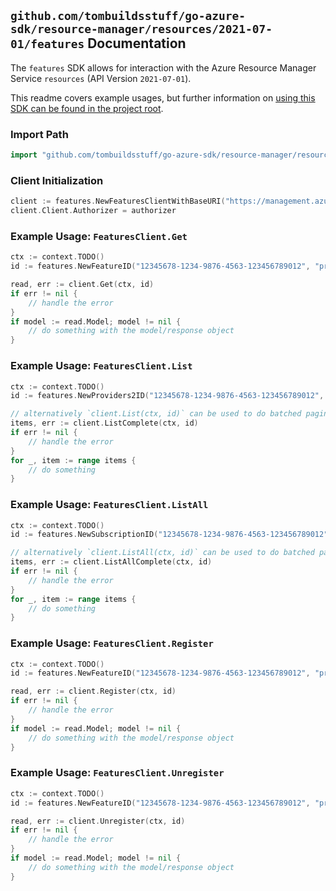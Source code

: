 
## `github.com/tombuildsstuff/go-azure-sdk/resource-manager/resources/2021-07-01/features` Documentation

The `features` SDK allows for interaction with the Azure Resource Manager Service `resources` (API Version `2021-07-01`).

This readme covers example usages, but further information on [using this SDK can be found in the project root](https://github.com/tombuildsstuff/go-azure-sdk/tree/main/docs).

### Import Path

```go
import "github.com/tombuildsstuff/go-azure-sdk/resource-manager/resources/2021-07-01/features"
```


### Client Initialization

```go
client := features.NewFeaturesClientWithBaseURI("https://management.azure.com")
client.Client.Authorizer = authorizer
```


### Example Usage: `FeaturesClient.Get`

```go
ctx := context.TODO()
id := features.NewFeatureID("12345678-1234-9876-4563-123456789012", "providerValue", "featureValue")

read, err := client.Get(ctx, id)
if err != nil {
	// handle the error
}
if model := read.Model; model != nil {
	// do something with the model/response object
}
```


### Example Usage: `FeaturesClient.List`

```go
ctx := context.TODO()
id := features.NewProviders2ID("12345678-1234-9876-4563-123456789012", "providerValue")

// alternatively `client.List(ctx, id)` can be used to do batched pagination
items, err := client.ListComplete(ctx, id)
if err != nil {
	// handle the error
}
for _, item := range items {
	// do something
}
```


### Example Usage: `FeaturesClient.ListAll`

```go
ctx := context.TODO()
id := features.NewSubscriptionID("12345678-1234-9876-4563-123456789012")

// alternatively `client.ListAll(ctx, id)` can be used to do batched pagination
items, err := client.ListAllComplete(ctx, id)
if err != nil {
	// handle the error
}
for _, item := range items {
	// do something
}
```


### Example Usage: `FeaturesClient.Register`

```go
ctx := context.TODO()
id := features.NewFeatureID("12345678-1234-9876-4563-123456789012", "providerValue", "featureValue")

read, err := client.Register(ctx, id)
if err != nil {
	// handle the error
}
if model := read.Model; model != nil {
	// do something with the model/response object
}
```


### Example Usage: `FeaturesClient.Unregister`

```go
ctx := context.TODO()
id := features.NewFeatureID("12345678-1234-9876-4563-123456789012", "providerValue", "featureValue")

read, err := client.Unregister(ctx, id)
if err != nil {
	// handle the error
}
if model := read.Model; model != nil {
	// do something with the model/response object
}
```
